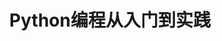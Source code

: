---
layout: book
title: Python编程从入门到实践 
category: 读书
keywords: 阅读
books: 
    - title: Python编程从入门到实践
      status: 在读
      author: 埃里克·马瑟斯 
      publisher: 人民邮电出版社
      language: 中文，英文
      link: https://book.douban.com/subject/26829016/
      cover: /assets/img/Life/Python.jpg
      description: 本书是一本针对所有层次的Python 读者而作的Python 入门书。全书分两部分：第一部分介绍用Python 编程所必须了解的基本概念，包括matplotlib、NumPy 和Pygal 等强大的Python 库和工具介绍，以及列表、字典、if 语句、类、文件与异常、代码测试等内容；第二部分将理论付诸实践，讲解如何开发三个项目，包括简单的Python 2D 游戏开发如何利用数据生成交互式的信息图，以及创建和定制简单的Web 应用，并帮读者解决常见编程问题和困惑。本书可谓老手新手都比较适宜，为了进一步提高，我也是从中收货很多！
---